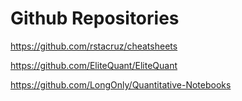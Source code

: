 # Github Repositories

https://github.com/rstacruz/cheatsheets

https://github.com/EliteQuant/EliteQuant

https://github.com/LongOnly/Quantitative-Notebooks
